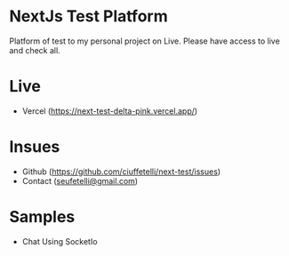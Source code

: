 # NextJs Test Platform

Platform of test to my personal project on Live. Please have access to live and check all.

# Live

- Vercel (https://next-test-delta-pink.vercel.app/)

# Insues

- Github (https://github.com/ciuffetelli/next-test/issues)
- Contact (seufetelli@gmail.com)

# Samples

- Chat Using SocketIo
